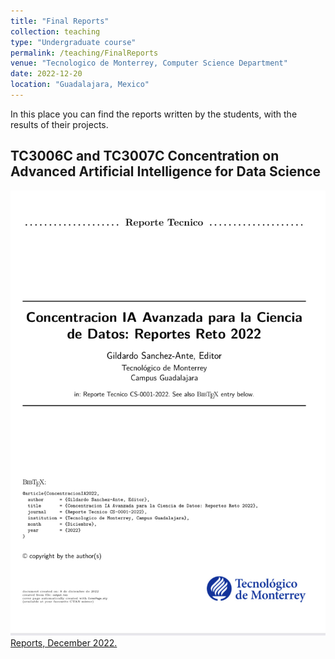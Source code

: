 ```yaml
---
title: "Final Reports"
collection: teaching
type: "Undergraduate course"
permalink: /teaching/FinalReports
venue: "Tecnologico de Monterrey, Computer Science Department"
date: 2022-12-20
location: "Guadalajara, Mexico"
---
```


In this place you can find the reports written by the students, with the results of their projects.

## TC3006C and TC3007C Concentration on Advanced Artificial Intelligence for Data Science

![](../images/IMG_8902.jpg)[Reports, December 2022.](/files/ConcIA2022.pdf)
